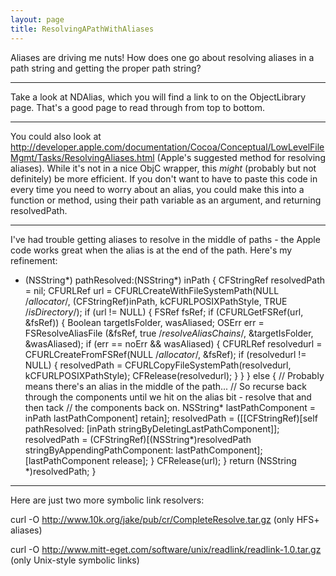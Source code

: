 ```yaml
---
layout: page
title: ResolvingAPathWithAliases
---
```




Aliases are driving me nuts! How does one go about resolving aliases in a path string and getting the proper path string?

----

Take a look at NDAlias, which you will find a link to on the ObjectLibrary page.  That's a good page to read through from top to bottom.

----

You could also look at http://developer.apple.com/documentation/Cocoa/Conceptual/LowLevelFileMgmt/Tasks/ResolvingAliases.html (Apple's suggested method for resolving aliases). While it's not in a nice ObjC wrapper, this *might* (probably but not definitely) be more efficient. If you don't want to have to paste this code in every time you need to worry about an alias, you could make this into a function or method, using their     path variable as an argument, and returning     resolvedPath.

----

I've had trouble getting aliases to resolve in the middle of paths - the Apple code works great when the alias is at the end of the path. Here's my refinement:

     
- (NSString*) pathResolved:(NSString*) inPath
{
	CFStringRef resolvedPath = nil;
	CFURLRef	url = CFURLCreateWithFileSystemPath(NULL /*allocator*/, (CFStringRef)inPath, kCFURLPOSIXPathStyle, TRUE /*isDirectory*/);
	if (url != NULL) {
		FSRef fsRef;
		if (CFURLGetFSRef(url, &fsRef)) {
			Boolean targetIsFolder, wasAliased;
			OSErr err = FSResolveAliasFile (&fsRef, true /*resolveAliasChains*/, &targetIsFolder, &wasAliased);
			if (err == noErr && wasAliased) {
				CFURLRef resolvedurl = CFURLCreateFromFSRef(NULL /*allocator*/, &fsRef);
				if (resolvedurl != NULL) {
					resolvedPath = CFURLCopyFileSystemPath(resolvedurl, kCFURLPOSIXPathStyle);
					CFRelease(resolvedurl);
				}
			}
		} else {
                     // Probably means there's an alias in the middle of the path...
                     // So recurse back through the components until we hit on the alias bit - resolve that and then tack
                     // the components back on.
			NSString* lastPathComponent = inPath lastPathComponent] retain];
			resolvedPath = ([[CFStringRef)[self pathResolved: [inPath stringByDeletingLastPathComponent]];
			resolvedPath = (CFStringRef)[(NSString*)resolvedPath stringByAppendingPathComponent: lastPathComponent];
			[lastPathComponent release];
		}
		CFRelease(url);
	}
	return (NSString *)resolvedPath;
}


----

Here are just two more symbolic link resolvers:

curl -O http://www.10k.org/jake/pub/cr/CompleteResolve.tar.gz  (only HFS+ aliases)

curl -O http://www.mitt-eget.com/software/unix/readlink/readlink-1.0.tar.gz   (only Unix-style symbolic links)


